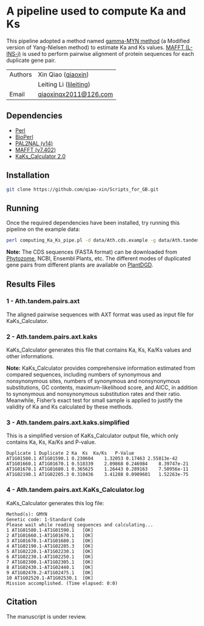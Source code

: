 # A pipeline used to compute Ka and Ks

This pipeline adopted a method named [gamma-MYN method](https://biologydirect.biomedcentral.com/articles/10.1186/1745-6150-4-20) (a Modified version of Yang-Nielsen method) to estimate Ka and Ks values. [MAFFT (L-INS-i)](https://mafft.cbrc.jp/alignment/software/) is used to perform pairwise alignment of protein sequences for each duplicate gene pair.

| | |
| --- | --- |
| Authors | Xin Qiao ([qiaoxin](https://github.com/qiao-xin)) |
| | Leiting Li ([lileiting](https://github.com/lileiting)) |
| Email   | <qiaoxinqx2011@126.com> |

## Dependencies

- [Perl](https://www.perl.org)
- [BioPerl](https://bioperl.org)
- [PAL2NAL (v14)](http://www.bork.embl.de/pal2nal/#Download)
- [MAFFT (v7.402)](https://mafft.cbrc.jp/alignment/software/)
- [KaKs_Calculator 2.0](https://sourceforge.net/projects/kakscalculator2/)

## Installation

```bash
git clone https://github.com/qiao-xin/Scripts_for_GB.git
```

## Running
Once the required dependencies have been installed, try running this pipeline on the example data:
```bash
perl computing_Ka_Ks_pipe.pl -d data/Ath.cds.example -g data/Ath.tandem.pairs.example -o Ath.tandem.pairs.axt
```
**Note:** The CDS sequences (FASTA format) can be downloaded from [Phytozome](https://phytozome.jgi.doe.gov/pz/portal.html), NCBI, Ensembl Plants, etc. The different modes of duplicated gene pairs from different plants are available on [PlantDGD]().

## Results Files
### 1 - Ath.tandem.pairs.axt
The aligned pairwise sequences with AXT format was used as input file for KaKs_Calculator.

### 2 - Ath.tandem.pairs.axt.kaks
KaKs_Calculator generates this file that contains Ka, Ks, Ka/Ks values and other informations.

**Note:** KaKs_Calculator provides comprehensive information estimated from compared sequences, including numbers of synonymous and nonsynonymous sites, numbers of synonymous and nonsynonymous substitutions, GC contents, maximum-likelihood score, and AICC, in addition to synonymous and nonsynonymous substitution rates and their ratio. Meanwhile, Fisher’s exact test for small sample is applied to justify the validity of Ka and Ks calculated by these methods.

### 3 - Ath.tandem.pairs.axt.kaks.simplified
This is a simplified version of KaKs_Calculator output file, which only contains Ka, Ks, Ka/Ks and P-value.
```
Duplicate 1	Duplicate 2	Ka	Ks	Ka/Ks	P-Value
AT1G01580.1	AT1G01590.1	0.230604	1.32053	0.17463	2.55813e-42
AT1G01660.1	AT1G01670.1	0.518339	2.09868	0.246984	8.39747e-21
AT1G01670.1	AT1G01680.1	0.365625	1.26443	0.289163	7.50956e-11
AT1G02190.1	AT1G02205.3	0.310436	3.41288	0.0909601	1.52263e-75
```

### 4 - Ath.tandem.pairs.axt.KaKs_Calculator.log
KaKs_Calculator generates this log file:
```
Method(s): GMYN 
Genetic code: 1-Standard Code
Please wait while reading sequences and calculating...
1 AT1G01580.1-AT1G01590.1	[OK]
2 AT1G01660.1-AT1G01670.1	[OK]
3 AT1G01670.1-AT1G01680.1	[OK]
4 AT1G02190.1-AT1G02205.3	[OK]
5 AT1G02220.1-AT1G02230.1	[OK]
6 AT1G02230.1-AT1G02250.1	[OK]
7 AT1G02300.1-AT1G02305.1	[OK]
8 AT1G02430.1-AT1G02440.1	[OK]
9 AT1G02470.2-AT1G02475.1	[OK]
10 AT1G02520.1-AT1G02530.1	[OK]
Mission accomplished. (Time elapsed: 0:0)
```

## Citation
The manuscript is under review.
